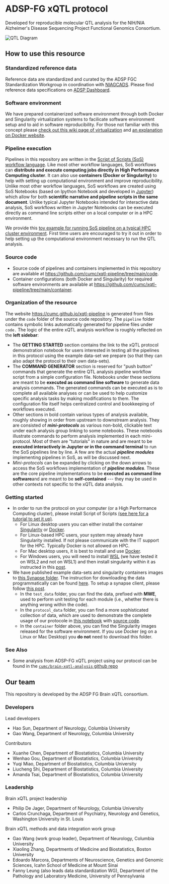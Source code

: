 # ADSP-FG xQTL protocol

Developed for reproducible molecular QTL analysis for the NIH/NIA Alzheimer's Disease Sequencing Project Functional Genomics Consortium.

![QTL Diagram](code/images/complete_workflow.png)


## How to use this resource

### Standardized reference data

Reference data are standardized and curated by the ADSP FGC Standardization Workgroup in coordination with [NIAGCADS](https://www.nia.nih.gov/research/ad-genetics). Please find reference data specifications on [ADSP Dashboard](https://www.niagads.org/adsp/content/adspgcadgenomeresources-v2pdf).

### Software environment

We have prepared containerized software environment through both Docker and Singularity virtualization systems to facilicate software environment setup and to aid in software reproducibility. For those not familiar with this concept please [check out this wiki page of virtualization](https://en.wikipedia.org/wiki/OS-level_virtualization) and [an explanation on Docker website](https://www.docker.com/resources/what-container/).

### Pipeline execution

Pipelines in this repository are written in the [Script of Scripts (SoS) workflow language](https://vatlab.github.io/sos-docs/). Like most other workflow languages, SoS workflows can **distribute and execute computing jobs directly in High Performance Computing cluster**. It can also use **containers (Docker or Singularity)** to help with setting up computational environment and improve reproducibility. Unlike most other workflow languages, SoS workflows are created using SoS Notebooks (based on Ipython Notebook and developed in [Jupyter](https://jupyter.org/)) which allow for both **scientific narrative and pipeline scripts in the same document**. Unlike typical Jupyter Notebooks intended for interactive data analysis, SoS workflows written in Jupyter Notebooks can be executed directly as command line scripts either on a local computer or in a HPC environment. 

We provide this [toy example for running SoS pipeline on a typical HPC cluster environment](https://github.com/cumc/xqtl-pipeline/blob/main/code/misc/Job_Example.ipynb). First time users are encouraged to try it out in order to help setting up the computational environment necessary to run the QTL analysis.

### Source code

- Source code of pipelines and containers implemented in this repository are available at https://github.com/cumc/xqtl-pipeline/tree/main/code. 
- Container configurations (both Docker and Singularity) for required software environments are available at https://github.com/cumc/xqtl-pipeline/tree/main/container.

### Organization of the resource

The website https://cumc.github.io/xqtl-pipeline is generated from files under the `code` folder of the source code repository. The `pipeline` folder contains symbolic links automatically generated for pipeline files under `code.` The logic of the entire xQTL analysis workflow is roughly reflected on the **left sidebar**:

- The **GETTING STARTED** section contains the link to the xQTL protocol demonstration notebook for users interested in testing all the pipelines in this protocol using the example data-set we prepare (so that they can also adapt the protocol to their own data-sets).
- The **COMMAND GENERATOR** section is reserved for "push button" commands that generate the entire QTL analysis pipeline workflow script from a simple configuration file. Notebooks under these sections are meant to be **executed as command line software** to generate data analysis commands. The generated commands can be executed as is to complete all available analyses or can be used to help customize specific analysis tasks by making modifications to them. The configuration file itself helps centralized control and bookkeeping of workflows executed.
- Other sections in bold contain various types of analysis available, roughly showing in order from upstream to downstream analysis. They are consisted of ***mini-protocols*** as various non-bold, clickable text under each analysis group linking to some notebooks. These notebooks illustrate commands to perform analysis implemented in each mini-protocol. Most of them are "tutorials" in nature and are meant to be **executed interactively in Jupyter or in the command terminal** to run the SoS pipelines line by line. A few are the actual ***pipeline modules*** implementing pipelines in SoS, as will be discussed next.
- *Mini-protocols* can be expanded by clicking on the down arrows to access the SoS workflows implementation of ***pipeline modules***. These are the core pipeline implementations to be **executed as command line software**and are meant to be **self-contained** --- they may be used in other contexts not specific to the xQTL data analysis.

### Getting started

- In order to run the protocol on your computer (or a High Performance Computing cluster), please install Script of Scripts [(see here for a tutorial to set it up)](https://wanggroup.org/orientation/jupyter-setup). 
    - For Linux desktop users you can either install the container [Singularity](https://sylabs.io/singularity/) or [Docker](https://www.docker.com/).
    - For Linux-based HPC users, your system may already have Singularity installed. If not please communicate with the IT support for the HPC. Typically Docker is not allowed on HPC.
    - For Mac desktop users, it is best to install and use [Docker](https://www.docker.com/).
    - For Windows users, you will need to install [WSL](https://learn.microsoft.com/en-us/windows/wsl/install) (we have tested it on WSL2 and not on WSL1) and then install singularity within it as instructed in this [post](https://www.blopig.com/blog/2021/09/using-singularity-on-windows-with-wsl2/).
- We have published example data-sets and singularity containers images to [this Synapse folder](https://www.synapse.org/#!Synapse:syn36416559/files/). The instruction for downloading the data programmatically can be found [here](https://help.synapse.org/docs/Upload-and-Download-Data-in-Bulk.2003796248.html). To setup a synapse client, please follow [this post](https://help.synapse.org/docs/Installing-Synapse-API-Clients.1985249668.html).
  - In the `test_data` folder, you can find the data, prefixed with **MWE**,  used to perform unit testing for each module (i.e., whether there is anything wrong within the code).
  - In the `protocol_data` folder, you can find a more sophisticated collection of data, which are used to demonstrate the complete usage of our protocole in [this notebook](code/xqtl_protocol_demo.html) with [source code](https://github.com/cumc/xqtl-pipeline/blob/main/code/xqtl_protocol_demo.ipynb).
  - In the `container` folder above, you can find the Singularity images released for the software environment. If you use Docker (eg on a Linux or Mac Desktop) you **do not** need to download this folder.

### See Also

- Some analysis from ADSP-FG xQTL project using our protocol can be found in the [`cumc/brain-xqtl-analysis` github repo](https://github.com/cumc/brain-xqtl-analysis)

## Our team

This repository is developed by the ADSP FG Brain xQTL consortium.

### Developers

Lead developers

- Hao Sun, Department of Neurology, Columbia University
- Gao Wang, Department of Neurology, Columbia University

Contributors

- Xuanhe Chen, Department of Biostatistics, Columbia University
- Wenhao Gou, Department of Biostatistics, Columbia University
- Yuqi Miao, Department of Biostatistics, Columbia University
- Liucheng Shi, Department of Biostatistics, Columbia University
- Amanda Tsai, Department of Biostatistics, Columbia University  

### Leadership

Brain xQTL project leadership

- Philip De Jager, Department of Neurology, Columbia University
- Carlos Crunchaga, Department of Psychiatry, Neurology and Genetics, Washington University in St. Louis

Brain xQTL methods and data integration work group

- Gao Wang (work group leader), Department of Neurology, Columbia University
- Xiaoling Zhang, Departments of Medicine and Biostatistics, Boston University
- Edoardo Marcora, Departments of Neuroscience, Genetics and Genomic Sciences, Icahn School of Medicine at Mount Sinai
- Fanny Leung (also leads data standardization WG), Department of the Pathology and Laboratory Medicine, University of Pennsylvania
